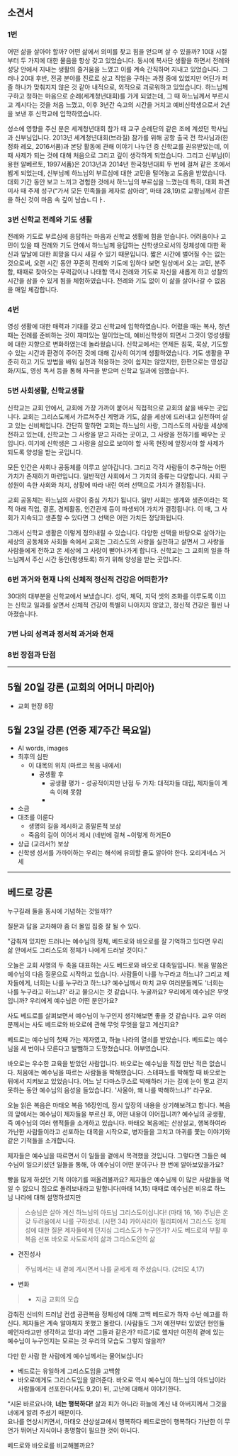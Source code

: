 ## 소견서
### 1번
어떤 삶을 살아야 할까? 어떤 삶에서 의미를 찾고 힘을 얻으며 살 수 있을까? 10대 시절부터 두 가지에 대한 물음을 항상 갖고 있었습니다. 동시에 복사단 생활을 하면서 전례와 성당 안에서 지내는 생활의 즐거움을 느꼈고 이를 계속 간직하며 지내고 있었습니다. 그러나 20대 후반, 전공 분야를 진로로 삼고 직업을 구하는 과정 중에 있었지만 어딘가 퍼즐 하나가 맞춰지지 않은 것 같아 내적으로, 외적으로 괴로워하고 있었습니다. 하느님께 구하고 청하는 마음으로 순례(세계청년대회)를 가게 되었는데, 그 때 하느님께서 부르시고 계시다는 것을 처음 느꼈고, 이후 3년간 숙고의 시간을 거치고 예비신학생으로서 2년을 보낸 후 신학교에 입학하였습니다.

성소에 영향을 주신 분은 세계청년대회 참가 때 교구 순례단의 같은 조에 계셨던 학사님과 신부님입니다. 2013년 세계청년대회(브라질) 참가를 위해 공항 출국 전 학사님과(한정화 레오, 2016서품)과 본당 활동에 관해 이야기 나누던 중 신학교를 권유받았는데, 이 때 사제가 되는 것에 대해 처음으로 그리고 깊이 생각하게 되었습니다. 그리고 신부님(이용현 알베르토, 1997서품)은 2013년과 2014년 한국청년대회 두 번에 걸쳐 같은 조에서 뵙게 되었는데, 신부님께 하느님의 부르심에 대한 고민을 털어놓고 도움을 받았습니다. 대회 기간 동안 보고 느끼고 경험한 것에서 하느님의 부르심을 느꼈는데 특히, 대회 파견미사 때 주제 성구(“가서 모든 민족들을 제자로 삼아라”, 마태 28,19)로 교황님께서 강론을 하신 것이 마음 속 깊이 남습ㄴ디ㅏ.



### 3번 신학교 전례와 기도 생활
전례와 기도로 부르심에 응답하는 마음과 신학교 생활에 힘을 얻습니다. 어려움이나 고민이 있을 때 전례와 기도 안에서 하느님께 응답하는 신학생으로서의 정체성에 대한 확신과 앞날에 대한 희망을 다시 새길 수 있기 때문입니다. 짧은 시간에 벌어질 수는 없는 것으로써, 오랜 시간 동안 꾸준히 전례와 기도에 임하다 보면 일상에서 오는 고민, 분주함, 때때로 찾아오는 무력감이나 나태함 역시 전례와 기도로 자신을 새롭게 하고 성찰의 시간을 삼을 수 있게 됨을 체험하였습니다. 전례와 기도 없이 이 삶을 살아나갈 수 없음을 매일 체감합니다.

### 4번 
영성 생활에 대한 매력과 기대를 갖고 신학교에 입학하였습니다. 어렸을 때는 복사, 청년 때는 전례를 준비하는 것이 재미있는 일이었는데, 예비신학생이 되면서 그것이 영성생활에 대한 지향으로 변화하였는데 놀라웠습니다. 신학교에서는 언제든 침묵, 묵상, 기도할 수 있는 시간과 환경이 주어진 것에 대해 감사히 여기며 생활하였습니다. 기도 생활을 꾸준히 하고 기도 방법을 배워 실천과 적용하는 것이 쉽지는 않았지만, 한편으로는 영성강화/지도, 영성 독서 등을 통해 자극을 받으며 신학교 일과에 임했습니다.


### 5번 사회생활, 신학교생활


신학교는 교회 안에서, 교회에 가장 가까이 붙어서 직접적으로 교회의 삶을 배우는 곳입니다. 교회는 그리스도께서 가르쳐주신 계명과 기도, 삶을 세상에 드러내고 실천하며 살고 있는 신비체입니다.
간단히 말하면 교회는 하느님의 사랑, 그리스도의 사랑을 세상에 전하고 있는데, 신학교는 그 사랑을 받고 자라는 곳이고, 그 사랑을 전하기를 배우는 곳입니다. 여기에 신학생은 그 사랑을 삶으로 보여야 할 사목 현장에 앞장서야 할 사제가 되도록 양성을 받는 곳입니다. 

모든 인간은 사회나 공동체를 이루고 살아갑니다. 그리고 각각 사람들이 추구하는 어떤 가치가 존재하기 마련입니다. 일반적인 사회에서 그 가치의 종류는 다양합니다. 사회 구성원이 속한 사회와 처지, 상황에 따라 내린 여러 선택으로 가치가 결정됩니다. 

교회 공동체는 하느님의 사랑이 중심 가치가 됩니다. 일반 사회는 생계와 생존이라는 목적 아래 직업, 결혼, 경제활동, 인간관계 등이 파생되어 가치가 결정됩니다. 이 때, 그 사회가 지속되고 생존할 수 있다면 그 선택은 어떤 가치든 정당화됩니다.

그래서 신학교 생활은 이렇게 정의내릴 수 있습니다. 다양한 선택을 바탕으로 살아가는 세상의 공동체와 사회들 속에서 교회는 그리스도의 사랑을 실천하고 살면서 그 사랑을 사람들에게 전하고 온 세상에 그 사랑이 뻗어나가게 합니다. 신학교는 그 교회의 일을 하느님께서 주신 시간 동안(평생토록) 하기 위해 양성을 받는 곳입니다.





### 6번  과거와 현재 나의 신체적 정신적 건강은 어떠한가?
30대의 대부분을 신학교에서 보냈습니다. 성덕, 체덕, 지덕 셋의 조화를 이루도록 이끄는 신학교 일과를 살면서 신체적 건강이 특별히 나아지지 않았고, 정신적 건강은 훨씬 나아졌습니다.


### 7번 나의 성격과 정서적 과거와 현재



### 8번 장점과 단점












----


## 5월 20일 강론 (교회의 어머니 마리아)
- 교회 헌장 8장

## 5월 23일 강론 (연중 제7주간 목요일)
- AI words, images
- 최후의 심판
	- 이 대목의 위치 (마르코 복음 내에서)
		- 공생활 후
			- 공생활 평가 - 성공적이지만 난점 두 가지: 대적자들 대립, 제자들이 계속 이해 못함
			- 
- 소금
- 대조를 이룬다
	- 생명의 길을 제시하고 종말론적 보상
	- 죽음의 길이 이어서 제시 (네번에 걸쳐 ~이렇게 하거든0
- 상급 (교리서?) 보상
- 신학생 성서를 가까이하는 우리는 해석에 유의할 줄도 알아야 한다. 오리게네스 거세






----

## 베드로 강론
누구길래 둘을 동시에 기념하는 것일까??


질문과 답을 교차해야 좀 더 몰입 집중 잘 될 수 있다.



"감춰져 있지만 드러나는 예수님의 정체,
베드로와 바오로를 잘 기억하고 있다면
우리 삶 안에서도 그리스도의 정체가 나에게 드러날 것이다."


오늘은 교회 사명의 두 축을 대표하는 사도 베드로와 바오로 대축일입니다. 복음 말씀은 예수님의 다음 질문으로 시작하고 있습니다. 사람들이 나를 누구라고 하느냐? 그리고 제자들에게, 너희는 나를 누구라고 하느냐?
예수님께서 마치 교우 여러분들께도 '너희는 나를 누구라고 하느냐?' 라고 물으시는 것 같습니다.
누굴까요? 우리에게 예수님은 무엇입니까? 우리에게 예수님은 어떤 분인가요?

사도 베드로를 살펴보면서 예수님이 누구인지 생각해보면 좋을 것 같습니다.
교우 여러분께서는 사도 베드로와 바오로에 관해 무엇 무엇을 알고 계신지요?

베드로는 예수님의 첫째 가는 제자였고, 하늘 나라의 열쇠를 받았습니다. 베드로는 예수님을 세 번이나 모른다고 발뺌하고 도망쳤습니다. 어부였습니다.

바오로는 우수한 교육을 받았던 사람입니다. 바오로는 예수님을 직접 만난 적은 없습니다. 처음에는 예수님을 따르는 사람들을 박해했습니다. 스테파노를 박해할 때 바오로는 뒤에서 지켜보고 있었습니다. 어느 날 다마스쿠스로 박해하러 가는 길에 눈이 멀고 걷지 못하는 동안 예수님의 음성을 들었습니다. '사울아, 왜 나를 박해하느냐?' 라구요.

오늘 읽은 복음은 마태오 복음 16장인데, 잠시 앞장의 내용을 상기해보려고 합니다.
복음의 앞에서는 예수님이 제자들을 부르신 후, 어떤 내용이 이어집니까? 예수님의 공생활, 즉 예수님의 여러 행적들을 소개하고 있습니다. 마태오 복음에는 산상설교, 행복하여라 가난한 사람들이라고 선포하는 대목을 시작으로, 병자들을 고치고 마귀를 쫓는 이야기와 같은 기적들을 소개합니다. 

제자들은 예수님을 따르면서 이 일들을 곁에서 목격했을 것입니다.
그렇다면 그들은 예수님이 일으키셨던 일들을 통해, 아 예수님이 어떤 분이구나 한 번에 알아보았을가요?

빵을 많게 하셨던 기적 이야기를 떠올려볼까요? 제자들은 예수님께 이 많은 사람들을 먹일 수 없으니 집으로 돌려보내라고 말합니다(마태 14,15)
때때로 예수님은 비유로 하느님 나라에 대해 설명하셨지만 



> 스승님은 살아 계신 하느님의 아드님 그리스도이십니다! (마태 16, 16)
> 주님은 온갖 두려움에서 나를 구하셨네. (시편 34)
카이사리아 필리피에서 그리스도 정체성에 대한 질문 제자들에게 던지심
그리스도가 누구인가?
사도 베드로의 부활 후 복음 선포
바오로
사도로서의 삶과
그리스도인의 삶
- 견진성사
> 주님께서는 내 곁에 계시면서 나를 굳세게 해 주셨습니다. (2티모 4,17) 
- 변화
> 	- 지금 교회의 모습

감춰진 신비의 드러남 컨셉 공관복음
정체성에 대해 고백 베드로가 하자
수난 예고를 하신다.
제자들은 계속 알아채지 못했고 몰랐다. (사람들도 그저 예전부터 있었던 현인들 예언자라고만 생각하고 있다) 과연 그들과 같은가?
따르기로 했지만 여전히 곁에 있는 예수님이 누구인지는 모르는 것
우리의 모습도 그렇지 않을까?

다만 한 사람 한 사람에게 예수님께서는 물어보십니다

- 베드로는 유일하게 그리스도임을 고백함
- 바오로에게도 그리스도임을 알려준다. 바오로 역시 예수님이 하느님의 아드님이라 사람들에게 선포한다(사도 9,20) 뒤, 고난에 대해서 이야기한다.

“시몬 바르요나야, **너는 행복하다!**
살과 피가 아니라 하늘에 계신 내 아버지께서 그것을 너에게 알려 주셨기 때문이다.  
요나를 연상시키면서, 마태오 산상설교에서 행복하다
베드로만이 행복하다 가난한 이
무언가 뛰어난 지식이나 총명함이 필요한 것이 아니다. 


베드로와 바오로를 비교해볼까요?

